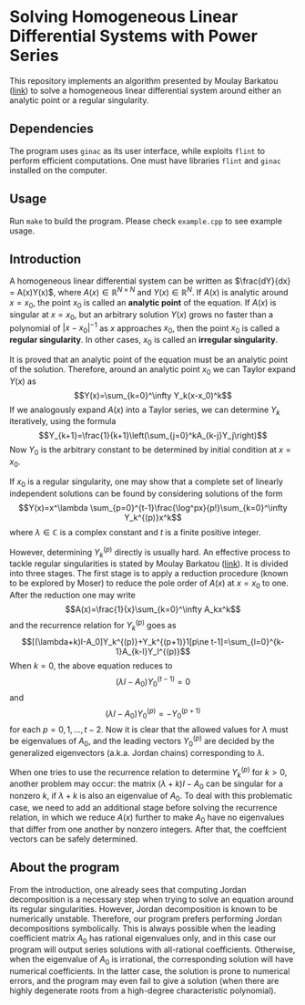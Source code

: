 # Solving Homogeneous Linear Differential Systems with Power Series

This repository implements an algorithm presented by Moulay Barkatou ([link](https://www.impan.pl/~slawek/pisa/Barkatou_p.pdf)) to solve a homogeneous linear differential system around either an analytic point or a regular singularity.

## Dependencies

The program uses `ginac` as its user interface, while exploits `flint` to perform efficient computations. One must have libraries `flint` and `ginac` installed on the computer.

## Usage

Run `make` to build the program. Please check `example.cpp` to see example usage. 

## Introduction

A homogeneous linear differential system can be written as $\frac{dY}{dx} = A(x)Y(x)$, where $A(x)\in\mathbb{R}^{N\times N}$ and $Y(x)\in\mathbb{R}^{N}$. If $A(x)$ is analytic around $x=x_0$, the point $x_0$ is called an **analytic point** of the equation. If $A(x)$ is singular at $x=x_0$, but an arbitrary solution $Y(x)$ grows no faster than a polynomial of $|x-x_0|^{-1}$ as $x$ approaches $x_0$, then the point $x_0$ is called a **regular singularity**. In other cases, $x_0$ is called an **irregular singularity**.

It is proved that an analytic point of the equation must be an analytic point of the solution. Therefore, around an analytic point $x_0$ we can Taylor expand $Y(x)$ as
$$Y(x)=\sum_{k=0}^\infty Y_k(x-x_0)^k$$
If we analogously expand $A(x)$ into a Taylor series, we can determine $Y_k$ iteratively, using the formula
$$Y_{k+1}=\frac{1}{k+1}\left(\sum_{j=0}^kA_{k-j}Y_j\right)$$
Now $Y_0$ is the arbitrary constant to be determined by initial condition at $x=x_0$.

If $x_0$ is a regular singularity, one may show that a complete set of linearly independent solutions can be found by considering solutions of the form
$$Y(x)=x^\lambda \sum_{p=0}^{t-1}\frac{\log^px}{p!}\sum_{k=0}^\infty Y_k^{(p)}x^k$$
where $\lambda\in\mathbb{C}$ is a complex constant and $t$ is a finite positive integer. 

However, determining $Y_k^{(p)}$ directly is usually hard. An effective process to tackle regular singularities is stated by Moulay Barkatou ([link](https://www.impan.pl/~slawek/pisa/Barkatou_p.pdf)). It is divided into three stages. The first stage is to apply a reduction procedure (known to be explored by Moser) to reduce the pole order of $A(x)$ at $x=x_0$ to one. After the reduction one may write
$$A(x)=\frac{1}{x}\sum_{k=0}^\infty A_kx^k$$
and the recurrence relation for $Y_k^{(p)}$ goes as
$$[(\lambda+k)I-A_0]Y_k^{(p)}+Y_k^{(p+1)}1[p\ne t-1]=\sum_{l=0}^{k-1}A_{k-l}Y_l^{(p)}$$
When $k=0$, the above equation reduces to
$$(\lambda I-A_0)Y_0^{(t-1)}=0$$
and $$(\lambda I-A_0)Y_0^{(p)}=-Y_0^{(p+1)}$$
for each $p=0,1,\ldots, t-2$. Now it is clear that the allowed values for $\lambda$ must be eigenvalues of $A_0$, and the leading vectors $Y_0^{(p)}$ are decided by the generalized eigenvectors (a.k.a. Jordan chains) corresponding to $\lambda$.

When one tries to use the recurrence relation to determine $Y_k^{(p)}$ for $k>0$, another problem may occur: the matrix $(\lambda+k)I-A_0$ can be singular for a nonzero $k$, if $\lambda+k$ is also an eigenvalue of $A_0$. To deal with this problematic case, we need to add an additional stage before solving the recurrence relation, in which we reduce $A(x)$ further to make $A_0$ have no eigenvalues that differ from one another by nonzero integers. After that, the coeffcient vectors can be safely determined.

## About the program

From the introduction, one already sees that computing Jordan decomposition is a necessary step when trying to solve an equation around its regular singularities. However, Jordan decomposition is known to be numerically unstable. Therefore, our program prefers performing Jordan decompositions symbolically. This is always possible when the leading coefficient matrix $A_0$ has rational eigenvalues only, and in this case our program will output series solutions with all-rational coefficients. Otherwise, when the eigenvalue of $A_0$ is irrational, the corresponding solution will have numerical coefficients. In the latter case, the solution is prone to numerical errors, and the program may even fail to give a solution (when there are highly degenerate roots from a high-degree characteristic polynomial).


